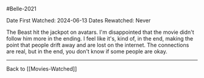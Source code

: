 #Belle-2021

Date First Watched:  2024-06-13
Dates Rewatched:  Never

The Beast hit the jackpot on avatars.  I'm disappointed that the movie didn't follow him more in the ending.  I feel like it's, kind of, in the end, making the point that people drift away and are lost on the internet.  The connections are real, but in the end, you don't know if some people are okay.

---
Back to [[Movies-Watched]]

